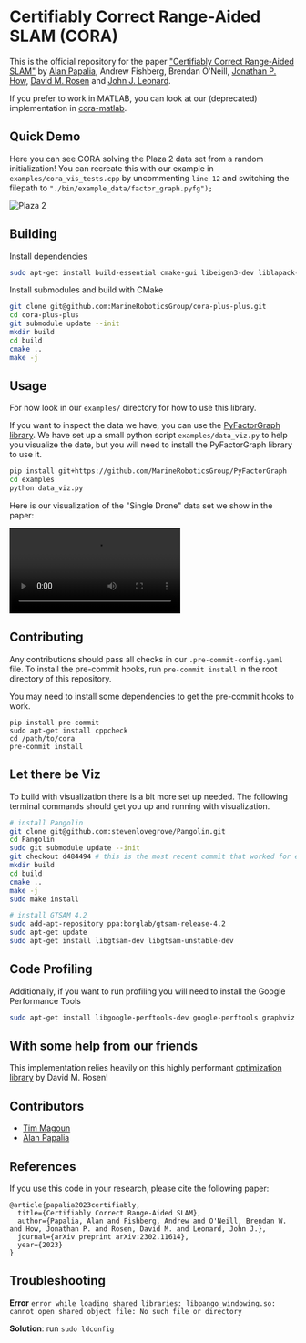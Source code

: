# Certifiably Correct Range-Aided SLAM (CORA)

This is the official repository for the paper ["Certifiably Correct Range-Aided SLAM"](https://arxiv.org/abs/2302.11614) by
[Alan Papalia](https://alanpapalia.github.io), Andrew Fishberg, Brendan O'Neill, [Jonathan P. How](https://www.mit.edu/~jhow/),
[David M. Rosen](https://david-m-rosen.github.io/) and [John J. Leonard](https://meche.mit.edu/people/faculty/JLEONARD@MIT.EDU).

If you prefer to work in MATLAB, you can look at our (deprecated) implementation in [cora-matlab](https://github.com/MarineRoboticsGroup/cora-matlab).

## Quick Demo

Here you can see CORA solving the Plaza 2 data set from a random initialization! You can recreate this with our
example in `examples/cora_vis_tests.cpp` by uncommenting `line 12` and switching the filepath to `"./bin/example_data/factor_graph.pyfg");`

![Plaza 2](https://github.com/MarineRoboticsGroup/cora/assets/17442843/1a0ad0b0-a554-4248-9b92-f52815d1cd34)

## Building

Install dependencies
```bash
sudo apt-get install build-essential cmake-gui libeigen3-dev liblapack-dev libblas-dev libsuitesparse-dev -y
```

Install submodules and build with CMake
```bash
git clone git@github.com:MarineRoboticsGroup/cora-plus-plus.git
cd cora-plus-plus
git submodule update --init
mkdir build
cd build
cmake ..
make -j
```

## Usage

For now look in our `examples/` directory for how to use this library.

If you want to inspect the data we have, you can use the
[PyFactorGraph library](https://github.com/MarineRoboticsGroup/PyFactorGraph).
We have set up a small python script `examples/data_viz.py` to help you visualize
the date, but you will need to install the PyFactorGraph library to use it.

```bash
pip install git+https://github.com/MarineRoboticsGroup/PyFactorGraph
cd examples
python data_viz.py
```

Here is our visualization of the "Single Drone" data set we show in the paper:

![Single Drone](./media/single_drone_animation.mp4)

## Contributing

Any contributions should pass all checks in our `.pre-commit-config.yaml` file.
To install the pre-commit hooks, run `pre-commit install` in the root directory
of this repository.

You may need to install some dependencies to get the pre-commit hooks to work.

```
pip install pre-commit
sudo apt-get install cppcheck
cd /path/to/cora
pre-commit install
```

## Let there be Viz

To build with visualization there is a bit more set up needed. The following
terminal commands should get you up and running with visualization.

```bash
# install Pangolin
git clone git@github.com:stevenlovegrove/Pangolin.git
cd Pangolin
sudo git submodule update --init
git checkout d484494 # this is the most recent commit that worked for everything
mkdir build
cd build
cmake ..
make -j
sudo make install

# install GTSAM 4.2
sudo add-apt-repository ppa:borglab/gtsam-release-4.2
sudo apt-get update
sudo apt-get install libgtsam-dev libgtsam-unstable-dev
```

## Code Profiling

Additionally, if you want to run profiling you will need to install the Google
Performance Tools

```bash
sudo apt-get install libgoogle-perftools-dev google-perftools graphviz
```

## With some help from our friends

This implementation relies heavily on this highly performant [optimization
library](https://github.com/david-m-rosen/Optimization) by David M. Rosen!


## Contributors

* [Tim Magoun](https://www.linkedin.com/in/timmagoun/)
* [Alan Papalia](https://alanpapalia.github.io/)


## References

If you use this code in your research, please cite the following paper:

```
@article{papalia2023certifiably,
  title={Certifiably Correct Range-Aided SLAM},
  author={Papalia, Alan and Fishberg, Andrew and O'Neill, Brendan W. and How, Jonathan P. and Rosen, David M. and Leonard, John J.},
  journal={arXiv preprint arXiv:2302.11614},
  year={2023}
}
```

## Troubleshooting

**Error** `error while loading shared libraries: libpango_windowing.so: cannot open shared object file: No such file or directory`

**Solution**: run `sudo ldconfig`
